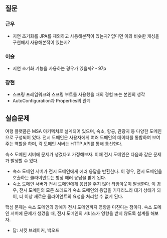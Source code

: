 ## 질문
### 근우
- 지연 초기화를 JPA를 제외하고 사용해본적이 있는지? 없다면 이와 비슷한 캐싱을 구현해서 사용해본적이 있는지?

### 이슬
- 지연 초기화 기능을 사용하는 경우가 있을까? - 97p

### 창현
- 스프링 프레임워크와 스프링 부트를 사용했을 때의 경험 또는 본인의 생각
- AutoConfiguration과 Properties의 관계


## 실습문제
여행 플랫폼은 MSA 아키텍처로 설계되어 있으며, 숙소, 항공, 관광지 등 다양한 도메인으로 구성되어 있다. 전시 도메인은 사용자에게 여러 도메인의 데이터를 통합하여 보여주는 역할을 하며, 각 도메인 서버는 HTTP API를 통해 통신한다.

숙소 도메인 서버에 문제가 생겼다고 가정해보자. 이때 전시 도메인은 다음과 같은 문제가 발생할 수 있다.
- 숙소 도메인 서버가 전시 도메인에게 에러 응답을 반환한다. 이 경우, 전시 도메인을 호출하는 클라이언트는 항상 에러 응답을 받게 된다.
- 숙소 도메인 서버가 전시 도메인에게 응답을 주지 않아 타임아웃이 발생한다. 이 경우, 전시 도메인의 모든 쓰레드가 숙소 도메인의 응답을 기다리느라 대기 상태가 되어, 더 이상 새로운 클라이언트의 요청을 처리할 수 없게 된다.

핵심 문제는 숙소 도메인의 장애가 전시 도메인까지 영향을 미친다는 점이다. 숙소 도메인 서버에 문제가 생겼을 때, 전시 도메인의 서비스가 영향을 받지 않도록 설계를 해보자.

- 답: 서킷 브레이커, 백오프
